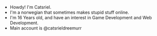- Howdy! I'm Catsriel.
- I'm a norwegian that sometimes makes stupid stuff online.
- I'm 16 Years old, and have an interest in Game Development and Web Development.
- Main account is @catsrieldreemurr
